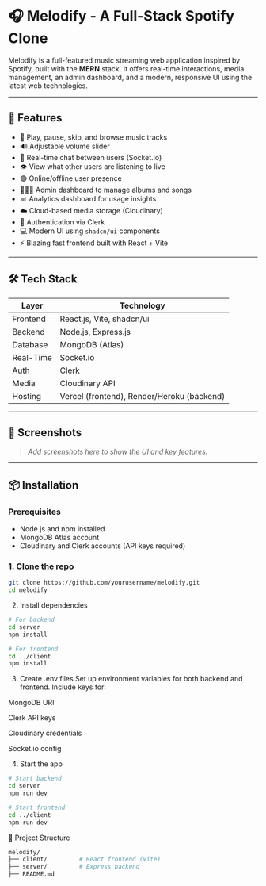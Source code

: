 # 🎧 Melodify - A Full-Stack Spotify Clone

Melodify is a full-featured music streaming web application inspired by Spotify, built with the **MERN** stack. It offers real-time interactions, media management, an admin dashboard, and a modern, responsive UI using the latest web technologies.

---

## 🚀 Features

- 🎵 Play, pause, skip, and browse music tracks  
- 🔊 Adjustable volume slider  
- 💬 Real-time chat between users (Socket.io)  
- 👁️ View what other users are listening to live  
- 🟢 Online/offline user presence  
- 👨🏼‍💼 Admin dashboard to manage albums and songs  
- 📊 Analytics dashboard for usage insights  
- ☁️ Cloud-based media storage (Cloudinary)  
- 🔐 Authentication via Clerk  
- 💻 Modern UI using `shadcn/ui` components  
- ⚡ Blazing fast frontend built with React + Vite

---

## 🛠 Tech Stack

| Layer       | Technology               |
|-------------|--------------------------|
| Frontend    | React.js, Vite, shadcn/ui |
| Backend     | Node.js, Express.js       |
| Database    | MongoDB (Atlas)           |
| Real-Time   | Socket.io                 |
| Auth        | Clerk                     |
| Media       | Cloudinary API            |
| Hosting     | Vercel (frontend), Render/Heroku (backend)

---

## 📸 Screenshots

> _Add screenshots here to show the UI and key features._

---

## 📦 Installation

### Prerequisites
- Node.js and npm installed
- MongoDB Atlas account
- Cloudinary and Clerk accounts (API keys required)

### 1. Clone the repo

```bash
git clone https://github.com/yourusername/melodify.git
cd melodify
```

2. Install dependencies
```bash
# For backend
cd server
npm install

# For frontend
cd ../client
npm install
```

3. Create .env files
Set up environment variables for both backend and frontend. Include keys for:

MongoDB URI

Clerk API keys

Cloudinary credentials

Socket.io config

4. Start the app
```bash
# Start backend
cd server
npm run dev

# Start frontend
cd ../client
npm run dev

```
📂 Project Structure
```bash
melodify/
├── client/         # React frontend (Vite)
├── server/         # Express backend
├── README.md
```
